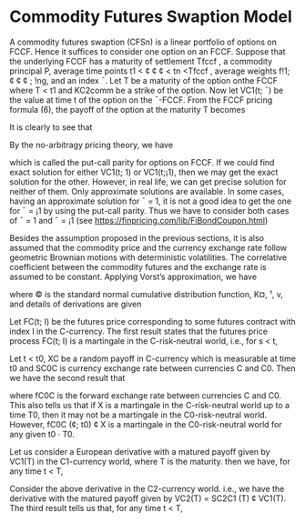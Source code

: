 # Commodity Futures Swaption Model


A commodity futures swaption (CFSn) is a linear portfolio of options on FCCF. Hence it suffices to consider one option on an FCCF. Suppose that the underlying FCCF has a maturity of settlement Tfccf , a commodity principal P, average time points t1 < ¢ ¢ ¢ < tn <Tfccf , average weights f!1; ¢ ¢ ¢ ; !ng, and an index ¯. Let T be a maturity of the option onthe FCCF where T < t1 and KC2comm be a strike of the option. Now let VC1(t; ¯) be the value at time t of the option on the ¯-FCCF. From the FCCF pricing formula (6), the payoff of the option at the maturity T becomes

 

It is clearly to see that

 

By the no-arbitragy pricing theory, we have

 

which is called the put-call parity for options on FCCF. If we could find exact solution for either VC1(t; 1) or VC1(t;¡1), then we may get the exact solution for the other. However, in real life, we can get precise solution for neither of them. Only approximate solutions are available. In some cases, having an approximate solution for ¯ = 1, it is not a good idea to get the one for ¯ = ¡1 by using the put-call parity. Thus we have to consider both cases of ¯ = 1 and ¯ = ¡1 (see https://finpricing.com/lib/FiBondCoupon.html)

Besides the assumption proposed in the previous sections, it is also assumed that the commodity price and the currency exchange rate follow geometric Brownian motions with deterministic volatilities. The correlative coefficient between the commodity futures and the exchange rate is assumed to be constant. Applying Vorst’s approximation, we have

 

where © is the standard normal cumulative distribution function, K¤, ¹, v, and details of derivations are given

Let FC(t; I) be the futures price corresponding to some futures contract with index I in the C-currency. The first result states that the futures price process FC(t; I) is a martingale in the C-risk-neutral world, i.e.,
for s < t,

 

Let t < t0, XC be a random payoff in C-currency which is measurable at time t0 and SC0C is currency exchange rate between currencies C and C0. Then we have the second result that

 

where fC0C is the forward exchange rate between currencies C and C0. This also tells us that if X is a martingale in the C-risk-neutral world up to a time T0, then it may not be a martingale in the C0-risk-neutral world. However, fC0C (¢; t0) ¢ X is a martingale in the C0-risk-neutral world for any given t0 · T0.

Let us consider a European derivative with a matured payoff given by VC1(T) in the C1-currency world, where T is the maturity. then we have, for any time t < T,

 

Consider the above derivative in the C2-currency world. i.e., we have the derivative with the matured payoff given by VC2(T) = SC2C1 (T) ¢ VC1(T). The third result tells us that, for any time t < T,

 


